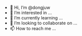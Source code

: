 - 👋 Hi, I’m @dongjuw
- 👀 I’m interested in ...
- 🌱 I’m currently learning ...
- 💞️ I’m looking to collaborate on ...
- 📫 How to reach me ...

<!---
dongjuw/dongjuw is a ✨ special ✨ repository because its `README.md` (this file) appears on your GitHub profile.
You can click the Preview link to take a look at your changes.
--->
